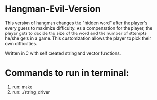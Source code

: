 # Hangman-Evil-Version

This version of hangman changes the "hidden word" after the player's every guess to maximize difficulty. As a compensation for the player, the player gets to decide the size of the word and the number of attempts he/she gets in a game. This customization allows the player to pick their own difficulties.

Written in C with self created string and vector functions.

# Commands to run in terminal:
  1. run: make
  2. run: ./string_driver
